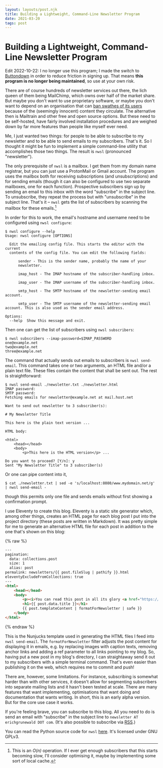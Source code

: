 ```yaml
---
layout: layouts/post.njk
title: Building a Lightweight, Command-Line Newsletter Program
date: 2021-03-20
tags: post
---
```


# Building a Lightweight, Command-Line Newsletter Program

<div class="edit">
<p>
Edit 2022-10-22: I no longer use this program; I made the switch to <a href="https://buttondown.email/">Buttondown</a> in order to reduce friction in signing up. That means <b>this program is no longer being maintained</b>, so use at your own risk.
</p>

</div>

There are of course hundreds of newsletter services out there, the lich queen of them being MailChimp, which owns over half of the market share. But maybe you don't want to use proprietary software, or maybe you don't want to depend on an organisation that can [ban swathes of its users](https://www.inc.com/sonya-mann/mailchimp-icos.html) because of the (seemingly innocent) content they circulate. The alternative then is Mailtrain and other free and open source options. But these need to be self-hosted, have fairly involved installation procedures and are weighed down by far more features than people like myself ever need.

Me, I just wanted two things: for people to be able to subscribe to my newsletter and to be able to send emails to my subscribers. That's it. So I thought it might be fun to implement a simple command-line utility that accomplishes those two things. The result is `nwsl` (pronounced "newsletter").

The only prerequisite of `nwsl` is a mailbox. I get them from my domain name registrar, but you can just use a ProtonMail or Gmail account. The program uses the mailbox both for receiving subscriptions (and unsubscriptions) and for sending emails (though it can also be configured to use two separate mailboxes, one for each function). Prospective subscribers sign up by sending an email to this inbox with the word "subscribe" in the subject line. To unsubscribe, they repeat the process but with "unsubscribe" in the subject line. That's it – `nwsl` gets the list of subscribers by scanning the mailbox for these emails.[^1]

In order for this to work, the email's hostname and username need to be configured using `nwsl configure`:

```shell-session
$ nwsl configure --help
Usage: nwsl configure [OPTIONS]

  Edit the emailing config file. This starts the editor with the current
  contents of the config file. You can edit the following fields:

      sender - This is the sender name, probably the name of your
      newsletter.

      imap_host - The IMAP hostname of the subscriber-handling inbox.

      imap_user - The IMAP username of the subscriber-handling inbox.

      smtp_host - The SMTP hostname of the newsletter-sending email account.

      smtp_user - The SMTP username of the newsletter-sending email account. This is also used as the sender email address.

Options:
  --help  Show this message and exit.
```

Then one can get the list of subscribers using `nwsl subscribers`:

```shell-session
$ nwsl subscribers --imap-password=$IMAP_PASSWORD
one@example.net
two@example.net
three@example.net
```

The command that actually sends out emails to subscribers is `nwsl send-email`. This command takes one or two arguments, an HTML file and/or a plain text file. These files contain the content that shall be sent out. The rest is straightforward:

```shell-session
$ nwsl send-email ./newsletter.txt ./newsletter.html
IMAP password:
SMTP password:
Fetching emails for newsletter@example.net at mail.host.net

Want to send out newsletter to 3 subscriber(s):

# My Newsletter Title

This here is the plain text version ...

HTML body:

<html>
    <head></head>
    <body>
        <p>This here is the HTML version</p> ...

Do you want to proceed? [Y/n]: y
Sent "My Newsletter Title" to 3 subscriber(s)
```

Or one can pipe content into it,

```shell-session
$ cat ./newsletter.txt | sed -e 's/localhost:8080/www.mydomain.net/g' | nwsl send-email -
```

though this permits only one file and sends emails without first showing a confirmation prompt.

I use Eleventy to create this blog. Eleventy is a static site generator which, among other things, creates an HTML page for each blog post I put into the project directory (these posts are written in Markdown). It was pretty simple for me to generate an alternative HTML file for each post in addition to the one that's shown on this blog:

{% raw %}

```html
---
pagination:
  data: collections.post
  size: 1
  alias: post
permalink: newsletters/{{ post.fileSlug | pathify }}.html
eleventyExcludeFromCollections: true
---
<html>
    <head></head>
    <body>
        <p><i>You can read this post in all its glory <a href="https://www.erichgrunewald.com{{ post.url }}?ref=Newsletter">on the blog</a>. To unsubscribe, simply send an email to <a href="mailto:<REDACTED>"><REDACTED></a> with the word "unsubscribe" in the subject line.</i></p>
        <h1>{{ post.data.title }}</h1>
        {{ post.templateContent | formatForNewsletter | safe }}
    </body>
</html>
```

{% endraw %}

This is the Nunjucks template used in generating the HTML files I feed into `nwsl send-email`. The `formatForNewsletter` filter adjusts the post content for displaying it in emails, e.g. by replacing images with caption texts, removing anchor links and adding a ref parameter to all links pointing to my blog. So, having put a new post in my blog's directory, I can straightaway send it out to my subscribers with a simple terminal command. That's even easier than publishing it on the web, which requires me to commit and push!

There are, however, some limitations. For instance, subscribing is somewhat harder than with other services, it doesn't allow for segmenting subscribers into separate mailing lists and it hasn't been tested at scale. There are many features that want implementing, optimisations that want doing and documentation that wants writing. In short, this is an early alpha version. But for the core use case it works.

If you're feeling brave, you can subscribe to this blog. All you need to do is send an email with "subscribe" in the subject line to `newsletter AT erichgrunewald DOT com`. (It's also possible to subscribe via [RSS](https://www.erichgrunewald.com/feed.xml).)

You can read the Python source code for `nwsl` [here](https://github.com/erwald/nwsl). It's licensed under GNU GPLv3.

[^1]: This is an _O(n)_ operation. If I ever get enough subscribers that this starts becoming slow, I'll consider optimising it, maybe by implementing some sort of local cache.
